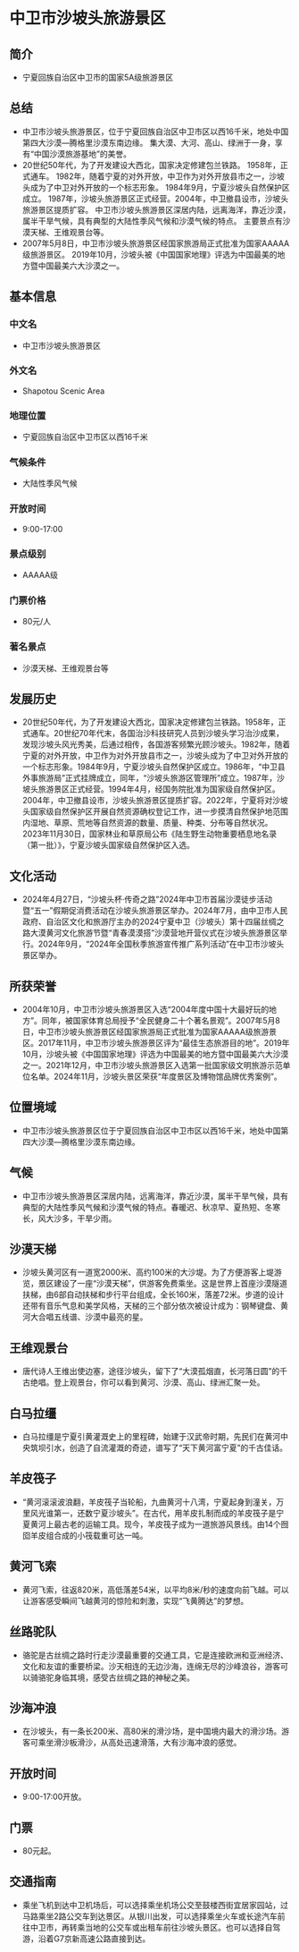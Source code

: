 # 中卫市沙坡头旅游景区
## 简介
- 宁夏回族自治区中卫市的国家5A级旅游景区
## 总结
- 中卫市沙坡头旅游景区，位于宁夏回族自治区中卫市区以西16千米，地处中国第四大沙漠—腾格里沙漠东南边缘。 集大漠、大河、高山、绿洲于一身，享有“中国沙漠旅游基地”的美誉。 
- 20世纪50年代，为了开发建设大西北，国家决定修建包兰铁路。 1958年，正式通车。 1982年，随着宁夏的对外开放，中卫作为对外开放县市之一，沙坡头成为了中卫对外开放的一个标志形象。 1984年9月，宁夏沙坡头自然保护区成立。 1987年，沙坡头旅游景区正式经营。2004年，中卫撤县设市，沙坡头旅游景区提质扩容。 中卫市沙坡头旅游景区深居内陆，远离海洋，靠近沙漠，属半干旱气候，具有典型的大陆性季风气候和沙漠气候的特点。 主要景点有沙漠天梯、王维观景台等。 
- 2007年5月8日，中卫市沙坡头旅游景区经国家旅游局正式批准为国家AAAAA级旅游景区。 2019年10月，沙坡头被《中国国家地理》评选为中国最美的地方暨中国最美六大沙漠之一。
## 基本信息
### 中文名
- 中卫市沙坡头旅游景区
### 外文名
- Shapotou Scenic Area
### 地理位置
- 宁夏回族自治区中卫市区以西16千米
### 气候条件
- 大陆性季风气候
### 开放时间
- 9:00-17:00
### 景点级别
- AAAAA级
### 门票价格
- 80元/人
### 著名景点
- 沙漠天梯、王维观景台等
## 发展历史
- 20世纪50年代，为了开发建设大西北，国家决定修建包兰铁路。1958年，正式通车。20世纪70年代末，各国治沙科技研究人员到沙坡头学习治沙成果，发现沙坡头风光秀美，后通过相传，各国游客频繁光顾沙坡头。1982年，随着宁夏的对外开放，中卫作为对外开放县市之一，沙坡头成为了中卫对外开放的一个标志形象。1984年9月，宁夏沙坡头自然保护区成立。1986年，“中卫县外事旅游局”正式挂牌成立，同年，“沙坡头旅游区管理所”成立。1987年，沙坡头旅游景区正式经营。1994年4月，经国务院批准为国家级自然保护区。2004年，中卫撤县设市，沙坡头旅游景区提质扩容。2022年，宁夏将对沙坡头国家级自然保护区开展自然资源确权登记工作，进一步摸清自然保护地范围内湿地、草原、荒地等自然资源的数量、质量、种类、分布等自然状况。2023年11月30日，国家林业和草原局公布《陆生野生动物重要栖息地名录（第一批）》，宁夏沙坡头国家级自然保护区入选。
## 文化活动
- 2024年4月27日，“沙坡头杯·传奇之路”2024年中卫市首届沙漠徒步活动暨“五一”假期促消费活动在沙坡头旅游景区举办。2024年7月，由中卫市人民政府、自治区文化和旅游厅主办的2024宁夏中卫（沙坡头）第十四届丝绸之路大漠黄河文化旅游节暨“青春漠漠搭”沙漠营地开营仪式在沙坡头旅游景区举行。2024年9月，“2024年全国秋季旅游宣传推广系列活动”在中卫市沙坡头景区举办。
## 所获荣誉
- 2004年10月，中卫市沙坡头旅游景区入选“2004年度中国十大最好玩的地方”。同年，被国家体育总局授予“全民健身二十个著名景观”。2007年5月8日，中卫市沙坡头旅游景区经国家旅游局正式批准为国家AAAAA级旅游景区。2017年11月，中卫市沙坡头旅游景区评为“最佳生态旅游目的地”。2019年10月，沙坡头被《中国国家地理》评选为中国最美的地方暨中国最美六大沙漠之一。2021年12月，中卫市沙坡头旅游景区入选第一批国家级文明旅游示范单位名单。2024年11月，沙坡头景区荣获“年度景区及博物馆品牌优秀案例”。
## 位置境域
- 中卫市沙坡头旅游景区位于宁夏回族自治区中卫市区以西16千米，地处中国第四大沙漠—腾格里沙漠东南边缘。
## 气候
- 中卫市沙坡头旅游景区深居内陆，远离海洋，靠近沙漠，属半干旱气候，具有典型的大陆性季风气候和沙漠气候的特点。春暖迟、秋凉早、夏热短、冬寒长，风大沙多，干旱少雨。
## 沙漠天梯
- 沙坡头黄河区有一道宽2000米、高约100米的大沙堤。为了方便游客上堤游览，景区建设了一座“沙漠天梯”，供游客免费乘坐。这是世界上首座沙漠隧道扶梯，由6部自动扶梯和步行平台组成，全长160米，落差72米。步道的设计还带有音乐气息和美学风格，天梯的三个部分依次被设计成为：钢琴键盘、黄河大合唱五线谱、沙漠中最亮的星。
## 王维观景台
- 唐代诗人王维出使边塞，途径沙坡头，留下了“大漠孤烟直，长河落日圆”的千古绝唱。登上观景台，你可以看到黄河、沙漠、高山、绿洲汇聚一处。
## 白马拉缰
- 白马拉缰是宁夏引黄灌溉史上的里程碑，始建于汉武帝时期，先民们在黄河中央筑坝引水，创造了自流灌溉的奇迹，谱写了“天下黄河富宁夏”的千古佳话。
## 羊皮筏子
- “黄河滚滚波浪翻，羊皮筏子当轮船，九曲黄河十八湾，宁夏起身到潼关，万里风光谁第一，还数宁夏沙坡头”。在古代，用羊皮扎制而成的羊皮筏子是宁夏黄河上最古老的运输工具。现今，羊皮筏子成为一道旅游风景线。由14个囫囵羊皮组合成的小筏载重可达一吨。
## 黄河飞索
- 黄河飞索，往返820米，高低落差54米，以平均8米/秒的速度向前飞越。可以让游客感受瞬间飞越黄河的惊险和刺激，实现“飞黄腾达”的梦想。
## 丝路驼队
- 骆驼是古丝绸之路时行走沙漠最重要的交通工具，它是连接欧洲和亚洲经济、文化和友谊的重要桥梁。沙天相连的无边沙海，连绵无尽的沙峰浪谷，游客可以骑骆驼身临其境，感受古丝绸之路的神秘之美。
## 沙海冲浪
- 在沙坡头，有一条长200米、高80米的滑沙场，是中国境内最大的滑沙场。游客可乘坐滑沙板滑沙，从高处迅速滑落，大有沙海冲浪的感觉。
## 开放时间
- 9:00-17:00开放。
## 门票
- 80元起。
## 交通指南
- 乘坐飞机到达中卫机场后，可以选择乘坐机场公交至鼓楼西街宜居家园站，过马路乘坐2路公交车到达景区。从银川出发，可以选择乘坐火车或长途汽车前往中卫市，再转乘当地的公交车或出租车前往沙坡头景区。也可以选择自驾游，沿着G7京新高速公路直接到达。